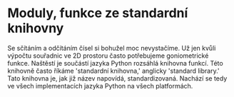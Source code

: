 # Moduly, funkce ze standardní knihovny

Se sčítáním a odčítáním čísel si bohužel moc nevystačíme. Už jen kvůli
výpočtu souřadnic ve 2D prostoru často potřebujeme goniometrické funkce.
Naštěstí je součástí jazyka Python rozsáhlá knihovna funkcí. Této knihovně
často říkáme 'standardní knihovna,' anglicky 'standard library.' Tato knihovna
je, jak již název napovídá, standardizovaná. Nachází se tedy ve všech
implementacích jazyka Python na všech platformách.